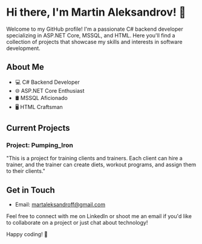 # Hi there, I'm Martin Aleksandrov! 👋

Welcome to my GitHub profile! I'm a passionate C# backend developer specializing in ASP.NET Core, MSSQL, and HTML. Here you'll find a collection of projects that showcase my skills and interests in software development.

## About Me

- 💻 C# Backend Developer
- 🌐 ASP.NET Core Enthusiast
- 🛢️ MSSQL Aficionado
- 🖥️ HTML Craftsman

## Current Projects

### Project: Pumping_Iron

"This is a project for training clients and trainers. Each client can hire a trainer, and the trainer can create diets, workout programs, and assign them to their clients."

## Get in Touch

- Email: martaleksandroff@gmail.com

Feel free to connect with me on LinkedIn or shoot me an email if you'd like to collaborate on a project or just chat about technology!

Happy coding! 🚀
